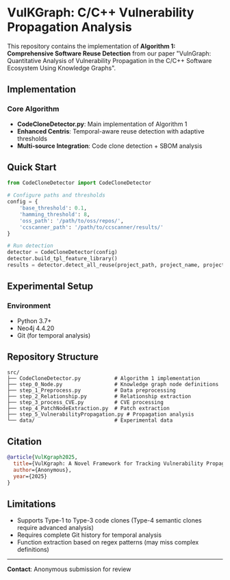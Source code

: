 # VulKGraph: C/C++ Vulnerability Propagation Analysis

This repository contains the implementation of **Algorithm 1: Comprehensive Software Reuse Detection** from our paper "VulnGraph: Quantitative Analysis of Vulnerability Propagation in the C/C++ Software Ecosystem Using Knowledge Graphs".


## Implementation

### Core Algorithm
- **CodeCloneDetector.py**: Main implementation of Algorithm 1
- **Enhanced Centris**: Temporal-aware reuse detection with adaptive thresholds  
- **Multi-source Integration**: Code clone detection + SBOM analysis


## Quick Start

```python
from CodeCloneDetector import CodeCloneDetector

# Configure paths and thresholds
config = {
    'base_threshold': 0.1,
    'hamming_threshold': 8,
    'oss_path': '/path/to/oss/repos/',
    'ccscanner_path': '/path/to/ccscanner/results/'
}

# Run detection
detector = CodeCloneDetector(config)
detector.build_tpl_feature_library()
results = detector.detect_all_reuse(project_path, project_name, project_author)
```

## Experimental Setup

### Environment
- Python 3.7+
- Neo4j 4.4.20
- Git (for temporal analysis)

## Repository Structure

```
src/
├── CodeCloneDetector.py           # Algorithm 1 implementation
├── step_0_Node.py                 # Knowledge graph node definitions
├── step_1_Preprocess.py           # Data preprocessing
├── step_2_Relationship.py         # Relationship extraction
├── step_3_process_CVE.py          # CVE processing
├── step_4_PatchNodeExtraction.py  # Patch extraction  
├── step_5_VulnerabilityPropagation.py # Propagation analysis
└── data/                          # Experimental data
```

## Citation

```bibtex
@article{VulKgraph2025,
  title={VulKgraph: A Novel Framework for Tracking Vulnerability Propagation in C/C++ Ecosystems Using Knowledge Graphs},
  author={Anonymous},
  year={2025}
}
```

## Limitations

- Supports Type-1 to Type-3 code clones (Type-4 semantic clones require advanced analysis)
- Requires complete Git history for temporal analysis
- Function extraction based on regex patterns (may miss complex definitions)

---

**Contact**: Anonymous submission for review 